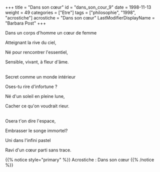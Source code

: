 +++
title = "Dans son cœur"
id = "dans_son_cour_9"
date = 1998-11-13
weight = 49
categories = ["Etre"]
tags = ["philosophie", "1998", "acrostiche"]
acrostiche = "Dans son cœur"
LastModifierDisplayName = "Barbara Post"
+++

Dans un corps d'homme un cœur de femme

Atteignant la rive du ciel,

Né pour rencontrer l'essentiel,

Sensible, vivant, à fleur d'âme.

 \
Secret comme un monde intérieur

Oses-tu rire d'infortune ?

Né d'un soleil en pleine lune,

Cacher ce qu'on voudrait rieur.

 \
Osera t'on dire l'espace,

Embrasser le songe immortel?

Uni dans l'infini pastel

Ravi d'un cœur parti sans trace.

{{% notice style="primary" %}}
Acrostiche : Dans son cœur
{{% /notice %}}
